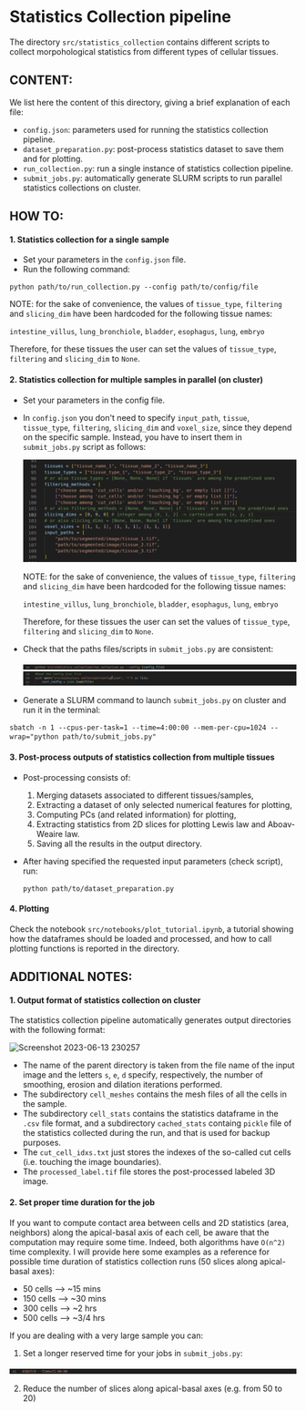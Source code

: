 # Statistics Collection pipeline
The directory `src/statistics_collection` contains different scripts to collect morpohological statistics from different types of cellular tissues.

## CONTENT:
We list here the content of this directory, giving a brief explanation of each file:
- `config.json`: parameters used for running the statistics collection pipeline.
- `dataset_preparation.py`: post-process statistics dataset to save them and for plotting.
- `run_collection.py`: run a single instance of statistics collection pipeline.
- `submit_jobs.py`: automatically generate SLURM scripts to run parallel statistics collections on cluster. 

## HOW TO:
#### 1. Statistics collection for a single sample
- Set your parameters in the `config.json` file.
- Run the following command:

```
python path/to/run_collection.py --config path/to/config/file
```

NOTE: for the sake of convenience, the values of `tissue_type`, `filtering` and `slicing_dim` have been hardcoded for the following tissue names:
  
`intestine_villus`, `lung_bronchiole`, `bladder`, `esophagus`, `lung`, `embryo`
  
Therefore, for these tissues the user can set the values of `tissue_type`, `filtering` and `slicing_dim` to `None`.

#### 2. Statistics collection for multiple samples in parallel (on cluster)
- Set your parameters in the config file.
- In `config.json` you don't need to specify `input_path`, `tissue`, `tissue_type`, `filtering`, `slicing_dim` and `voxel_size`, since they depend on the specific sample. Instead, you have to insert them in `submit_jobs.py` script as follows:
  <br>
  
  ![set_user_inputs](https://github.com/AntanasMurelis/EpiStats/blob/main/images/submit_jobs_user_inputs.png)

  NOTE: for the sake of convenience, the values of `tissue_type`, `filtering` and `slicing_dim` have been hardcoded for the following tissue names:

  `intestine_villus`, `lung_bronchiole`, `bladder`, `esophagus`, `lung`, `embryo`

  Therefore, for these tissues the user can set the values of `tissue_type`, `filtering` and `slicing_dim` to `None`.

- Check that the paths files/scripts in `submit_jobs.py` are consistent:
  <br>
  
  ![check_path_1](https://github.com/AntanasMurelis/EpiStats/blob/main/images/info_run_collection_5.png)
  ![check_path_2](https://github.com/AntanasMurelis/EpiStats/blob/main/images/info_run_collection_4.png)

- Generate a SLURM command to launch `submit_jobs.py` on cluster and run it in the terminal:
```
sbatch -n 1 --cpus-per-task=1 --time=4:00:00 --mem-per-cpu=1024 --wrap="python path/to/submit_jobs.py"
```

#### 3. Post-process outputs of statistics collection from multiple tissues
- Post-processing consists of:
  1. Merging datasets associated to different tissues/samples,
  2. Extracting a dataset of only selected numerical features for plotting,
  3. Computing PCs (and related information) for plotting,
  4. Extracting statistics from 2D slices for plotting Lewis law and Aboav-Weaire law.
  5. Saving all the results in the output directory.

- After having specified the requested input parameters (check script), run:
  ```
  python path/to/dataset_preparation.py
  ```

#### 4. Plotting
Check the notebook `src/notebooks/plot_tutorial.ipynb`, a tutorial showing how the dataframes should be loaded and processed, and how to call plotting functions is reported in the directory.


## ADDITIONAL NOTES: 
#### 1. Output format of statistics collection on cluster
The statistics collection pipeline automatically generates output directories with the following format:

![Screenshot 2023-06-13 230257](https://github.com/AntanasMurelis/EpiStats/assets/74301866/36be0a26-b402-4982-b0d5-35c47315d5a4)

- The name of the parent directory is taken from the file name of the input image and the letters `s`, `e`, `d` specify, respectively, the number of smoothing, erosion and dilation iterations performed.
- The subdirectory `cell_meshes` contains the mesh files of all the cells in the sample. 
- The subdirectory `cell_stats` contains the statistics dataframe in the `.csv` file format, and a subdirectory `cached_stats` containg `pickle` file of the statistics collected during the run, and that is used for backup purposes.
- The `cut_cell_idxs.txt` just stores the indexes of the so-called cut cells (i.e. touching the image boundaries).
- The `processed_label.tif` file stores the post-processed labeled 3D image. 

#### 2. Set proper time duration for the job
If you want to compute contact area between cells and 2D statistics (area, neighbors) along the apical-basal axis of each cell, be aware that the computation may require some time. Indeed, both algorithms have `O(n^2)` time complexity.
I will provide here some examples as a reference for possible time duration of statistics collection runs (50 slices along apical-basal axes):

- 50 cells --> ~15 mins
- 150 cells --> ~30 mins
- 300 cells --> ~2 hrs
- 500 cells --> ~3/4 hrs

If you are dealing with a very large sample you can:
1. Set a longer reserved time for your jobs in `submit_jobs.py`:
   
![check_path_2](https://github.com/AntanasMurelis/EpiStats/blob/main/images/info_run_collection_6.png)

2. Reduce the number of slices along apical-basal axes (e.g. from 50 to 20)


